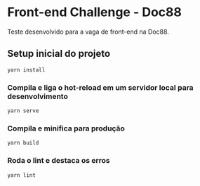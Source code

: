 # Front-end Challenge - Doc88

Teste desenvolvido para a vaga de front-end na Doc88.

## Setup inicial do projeto
```
yarn install
```

### Compila e liga o hot-reload em um servidor local para desenvolvimento
```
yarn serve
```

### Compila e minifica para produção
```
yarn build
```

### Roda o lint e destaca os erros
```
yarn lint  
```